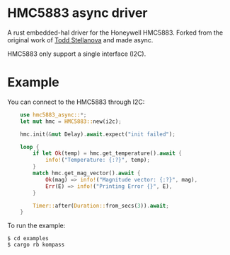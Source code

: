 # HMC5883 async driver

A rust embedded-hal driver for the Honeywell HMC5883. Forked from the original work of [Todd Stellanova](https://github.com/tstellanova/hmc5983) and made async.

HMC5883 only support a single interface (I2C).

# Example

You can connect to the HMC5883 through I2C:

```rust
    use hmc5883_async::*;
    let mut hmc = HMC5883::new(i2c);

    hmc.init(&mut Delay).await.expect("init failed");

    loop {
        if let Ok(temp) = hmc.get_temperature().await {
            info!("Temperature: {:?}", temp);
        }
        match hmc.get_mag_vector().await {
            Ok(mag) => info!("Magnitude vector: {:?}", mag),
            Err(E) => info!("Printing Error {}", E),
        }

        Timer::after(Duration::from_secs(3)).await;
    }
```



To run the example:

```console
$ cd examples
$ cargo rb kompass
```



